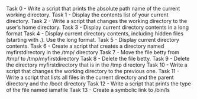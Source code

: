 Task 0 - Write a script that prints the absolute path name of the current working directory.
Task 1 - Display the contents list of your current directory.
Task 2 - Write a script that changes the working directory to the user’s home directory.
Task 3 - Display current directory contents in a long format
Task 4 - Display current directory contents, including hidden files (starting with .). Use the long format.
Task 5 - Display current directory contents.
Task 6 - Create a script that creates a directory named myfirstdirectory in the /tmp/ directory
Task 7 - Move the file betty from /tmp/ to /tmp/myfirstdirectory
Task 8 - Delete the file betty.
Task 9 - Delete the directory myfirstdirectory that is in the /tmp directory
Task 10 - Write a script that changes the working directory to the previous one.
Task 11 - Write a script that lists all files in the current directory and the parent directory and the /boot directory
Task 12 - Write a script that prints the type of the file named iamafile
Task 13 - Create a symbolic link to /bin/ls

